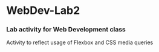 # WebDev-Lab2

### Lab activity for Web Development class

Activity to reflect usage of Flexbox and CSS media queries
